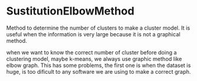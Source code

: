 # SustitutionElbowMethod
Method to determine the number of clusters to make a cluster model. It is useful when the information is very large because it is not a graphical method. 

when we want to know the correct number of cluster before doing a clustering model, maybe k-means, we always use graphic method like elbow graph. 
This has some problems, the first one is when the dataset is huge, is too dificult to any software we are using to make a correct graph.  
